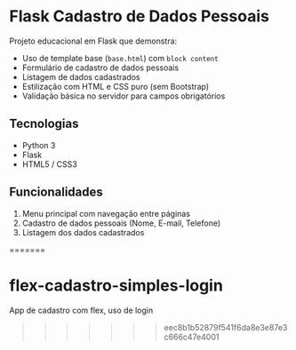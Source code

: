 
# Flask Cadastro de Dados Pessoais

Projeto educacional em Flask que demonstra:

- Uso de template base (`base.html`) com `block content`
- Formulário de cadastro de dados pessoais
- Listagem de dados cadastrados
- Estilização com HTML e CSS puro (sem Bootstrap)
- Validação básica no servidor para campos obrigatórios

## Tecnologias

- Python 3
- Flask
- HTML5 / CSS3

## Funcionalidades

1. Menu principal com navegação entre páginas
2. Cadastro de dados pessoais (Nome, E-mail, Telefone)
3. Listagem dos dados cadastrados




=======
# flex-cadastro-simples-login
App de cadastro com flex, uso de login
>>>>>>> eec8b1b52879f541f6da8e3e87e3c666c47e4001

